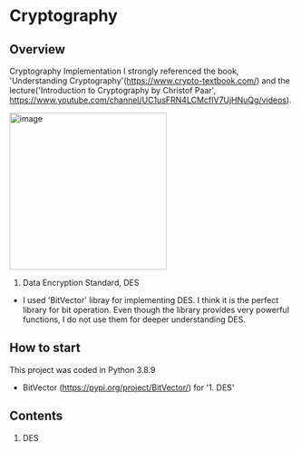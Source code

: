 # Cryptography
## Overview
Cryptography Implementation
I strongly referenced the book, 'Understanding Cryptography'(https://www.crypto-textbook.com/) and the lecture('Introduction to Cryptography by Christof Paar', https://www.youtube.com/channel/UC1usFRN4LCMcfIV7UjHNuQg/videos).

<img width="277" alt="image" src="https://user-images.githubusercontent.com/57401207/181601384-949d44d7-8bc4-4823-9ceb-7109f0a11728.png">


1. Data Encryption Standard, DES
 - I used 'BitVector' libray for implementing DES. I think it is the perfect library for bit operation. Even though the library provides very powerful functions, I do not use them for deeper understanding DES. 

## How to start
This project was coded in Python 3.8.9
 * BitVector (https://pypi.org/project/BitVector/) for '1. DES'

## Contents
1. DES
